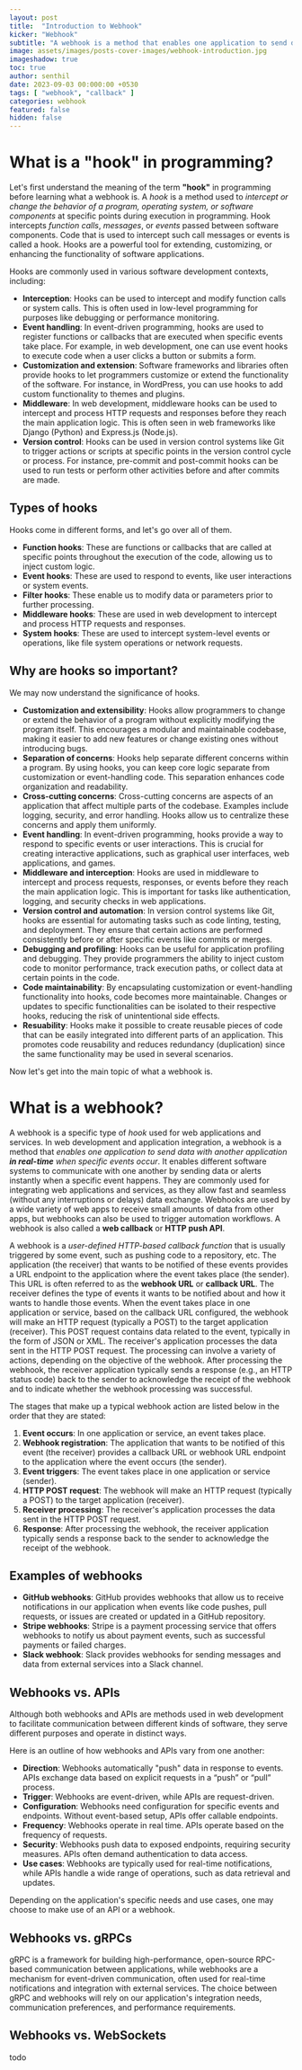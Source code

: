 ```yaml
---
layout: post
title:  "Introduction to Webhook"
kicker: "Webhook"
subtitle: "A webhook is a method that enables one application to send data with another application in real-time when specific events occur. It enables different software systems to communicate with one another by sending data or alerts instantly when a specific event happens. Webhooks are used by a wide variety of web apps to receive small amounts of data from other applications."
image: assets/images/posts-cover-images/webhook-introduction.jpg
imageshadow: true
toc: true
author: senthil
date: 2023-09-03 00:000:00 +0530
tags: [ "webhook", "callback" ]
categories: webhook
featured: false
hidden: false
--- 
```


# What is a "hook" in programming?

Let's first understand the meaning of the term **"hook"** in programming before learning what a webhook is. A *hook* is a method used to *intercept or change the behavior of a program, operating system, or software components* at specific points during execution in programming. Hook intercepts *function calls*, *messages*, or *events* passed between software components. Code that is used to intercept such call messages or events is called a hook. Hooks are a powerful tool for extending, customizing, or enhancing the functionality of software applications.

Hooks are commonly used in various software development contexts, including:

* **Interception**: Hooks can be used to intercept and modify function calls or system calls. This is often used in low-level programming for purposes like debugging or performance monitoring.
* **Event handling**: In event-driven programming, hooks are used to register functions or callbacks that are executed when specific events take place. For example, in web development, one can use event hooks to execute code when a user clicks a button or submits a form.
* **Customization and extension**: Software frameworks and libraries often provide hooks to let programmers customize or extend the functionality of the software. For instance, in WordPress, you can use hooks to add custom functionality to themes and plugins.
* **Middleware**: In web development, middleware hooks can be used to intercept and process HTTP requests and responses before they reach the main application logic. This is often seen in web frameworks like Django (Python) and Express.js (Node.js).
* **Version control**: Hooks can be used in version control systems like Git to trigger actions or scripts at specific points in the version control cycle or process. For instance, pre-commit and post-commit hooks can be used to run tests or perform other activities before and after commits are made.

## Types of hooks

Hooks come in different forms, and let's go over all of them.

  * **Function hooks**: These are functions or callbacks that are called at specific points throughout the execution of the code, allowing us to inject custom logic.
  * **Event hooks**: These are used to respond to events, like user interactions or system events.
  * **Filter hooks**: These enable us to modify data or parameters prior to further processing.
  * **Middleware hooks**: These are used in web development to intercept and process HTTP requests and responses.
  * **System hooks**: These are used to intercept system-level events or operations, like file system operations or network requests.

## Why are hooks so important?

We may now understand the significance of hooks.

* **Customization and extensibility**: Hooks allow programmers to change or extend the behavior of a program without explicitly modifying the program itself. This encourages a modular and maintainable codebase, making it easier to add new features or change existing ones without introducing bugs.
* **Separation of concerns**: Hooks help separate different concerns within a program. By using hooks, you can keep core logic separate from customization or event-handling code. This separation enhances code organization and readability.
* **Cross-cutting concerns**: Cross-cutting concerns are aspects of an application that affect multiple parts of the codebase. Examples include logging, security, and error handling. Hooks allow us to centralize these concerns and apply them uniformly.
* **Event handling**: In event-driven programming, hooks provide a way to respond to specific events or user interactions. This is crucial for creating interactive applications, such as graphical user interfaces, web applications, and games.
* **Middleware and interception**: Hooks are used in middleware to intercept and process requests, responses, or events before they reach the main application logic. This is important for tasks like authentication, logging, and security checks in web applications.
* **Version control and automation**: In version control systems like Git, hooks are essential for automating tasks such as code linting, testing, and deployment. They ensure that certain actions are performed consistently before or after specific events like commits or merges.
* **Debugging and profiling**: Hooks can be useful for application profiling and debugging. They provide programmers the ability to inject custom code to monitor performance, track execution paths, or collect data at certain points in the code.
* **Code maintainability**: By encapsulating customization or event-handling functionality into hooks, code becomes more maintainable. Changes or updates to specific functionalities can be isolated to their respective hooks, reducing the risk of unintentional side effects.
* **Resuability**: Hooks make it possible to create reusable pieces of code that can be easily integrated into different parts of an application. This promotes code reusability and reduces redundancy (duplication) since the same functionality may be used in several scenarios.

Now let's get into the main topic of what a webhook is.

# What is a webhook?

A webhook is a specific type of *hook* used for web applications and services. In web development and application integration, a webhook is a method that *enables one application to send data with another application **in real-time** when specific events occur*. It enables different software systems to communicate with one another by sending data or alerts instantly when a specific event happens. They are commonly used for integrating web applications and services, as they allow fast and seamless (without any interruptions or delays) data exchange. Webhooks are used by a wide variety of web apps to receive small amounts of data from other apps, but webhooks can also be used to trigger automation workflows. A webhook is also called a **web callback** or **HTTP push API**.

A webhook is a *user-defined HTTP-based callback function* that is usually triggered by some event, such as pushing code to a repository, etc. The application (the receiver) that wants to be notified of these events provides a URL endpoint to the application where the event takes place (the sender). This URL is often referred to as the **webhook URL** or **callback URL**. The receiver defines the type of events it wants to be notified about and how it wants to handle those events. When the event takes place in one application or service, based on the callback URL configured, the webhook will make an HTTP request (typically a POST) to the target application (receiver). This POST request contains data related to the event, typically in the form of JSON or XML. The receiver's application processes the data sent in the HTTP POST request. The processing can involve a variety of actions, depending on the objective of the webhook. After processing the webhook, the receiver application typically sends a response (e.g., an HTTP status code) back to the sender to acknowledge the receipt of the webhook and to indicate whether the webhook processing was successful.

The stages that make up a typical webhook action are listed below in the order that they are stated:

1. **Event occurs**: In one application or service, an event takes place.
2. **Webhook registration**: The application that wants to be notified of this event (the receiver) provides a callback URL or webhook URL endpoint to the application where the event occurs (the sender).
3. **Event triggers**: The event takes place in one application or service (sender).
4. **HTTP POST request**: The webhook will make an HTTP request (typically a POST) to the target application (receiver).
5. **Receiver processing**: The receiver's application processes the data sent in the HTTP POST request.
6. **Response**: After processing the webhook, the receiver application typically sends a response back to the sender to acknowledge the receipt of the webhook.

## Examples of webhooks

* **GitHub webhooks**: GitHub provides webhooks that allow us to receive notifications in our application when events like code pushes, pull requests, or issues are created or updated in a GitHub repository.
* **Stripe webhooks**: Stripe is a payment processing service that offers webhooks to notify us about payment events, such as successful payments or failed charges.
* **Slack webhook**: Slack provides webhooks for sending messages and data from external services into a Slack channel.

## Webhooks vs. APIs

Although both webhooks and APIs are methods used in web development to facilitate communication between different kinds of software, they serve different purposes and operate in distinct ways.

Here is an outline of how webhooks and APIs vary from one another:

* **Direction**: Webhooks automatically "push" data in response to events. APIs exchange data based on explicit requests in a “push” or “pull” process.
* **Trigger**: Webhooks are event-driven, while APIs are request-driven.
* **Configuration**: Webhooks need configuration for specific events and endpoints. Without event-based setup, APIs offer callable endpoints.
* **Frequency**: Webhooks operate in real time. APIs operate based on the frequency of requests.
* **Security**: Webhooks push data to exposed endpoints, requiring security measures. APIs often demand authentication to data access.
* **Use cases**: Webhooks are typically used for real-time notifications, while APIs handle a wide range of operations, such as data retrieval and updates.

Depending on the application's specific needs and use cases, one may choose to make use of an API or a webhook.

## Webhooks vs. gRPCs

gRPC is a framework for building high-performance, open-source RPC-based communication between applications, while webhooks are a mechanism for event-driven communication, often used for real-time notifications and integration with external services. The choice between gRPC and webhooks will rely on our application's integration needs, communication preferences, and performance requirements.

## Webhooks vs. WebSockets

todo
